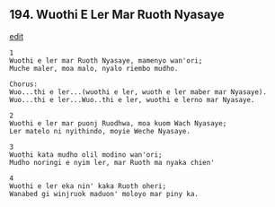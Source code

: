 
## 194.  Wuothi E Ler Mar Ruoth Nyasaye
[edit](https://docs.google.com/document/d/1aMOq9i8sMr7qeHCjJTab1_V03n%2DLk5F7/edit?mode=html)



    1
    Wuothi e ler mar Ruoth Nyasaye, mamenyo wan'ori;
    Muche maler, moa malo, nyalo riembo mudho.

    Chorus:
    Wuo...thi e ler...(wuothi e ler, wuoth e ler maber mar Nyasaye).
    Wuo...thi e ler...Wuo..thi e ler, wuothi e lerno mar Nyasaye.

    2
    Wuothi e ler mar puonj Ruodhwa, moa kuom Wach Nyasaye;
    Ler matelo ni nyithindo, moyie Weche Nyasaye.

    3
    Wuothi kata mudho olil modino wan'ori;
    Mudho noringi e nyim ler, mar Ruoth ma nyaka chien'

    4
    Wuothi e ler eka nin' kaka Ruoth oheri;
    Wanabed gi winjruok maduon' moloyo mar piny ka.


